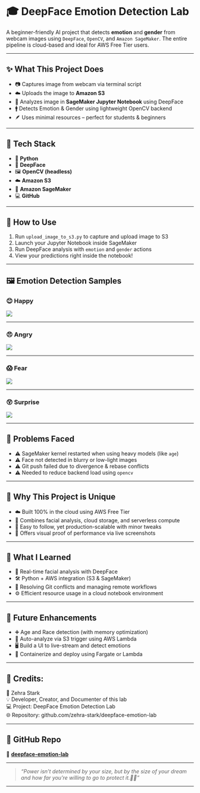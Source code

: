 # 🎓 DeepFace Emotion Detection Lab

A beginner-friendly AI project that detects **emotion** and **gender** from webcam images using `DeepFace`, `OpenCV`, and `Amazon SageMaker`. The entire pipeline is cloud-based and ideal for AWS Free Tier users.

---

## ✨ What This Project Does

- 📷 Captures image from webcam via terminal script  
- ☁️ Uploads the image to **Amazon S3**  
- 🧠 Analyzes image in **SageMaker Jupyter Notebook** using DeepFace  
- 🚹 Detects Emotion & Gender using lightweight OpenCV backend  
- 🪶 Uses minimal resources – perfect for students & beginners

---

## 🧰 Tech Stack

- 🐍 **Python**  
- 🧠 **DeepFace**  
- 🖼️ **OpenCV (headless)**  
- ☁️ **Amazon S3**  
- 🔬 **Amazon SageMaker**  
- 💻 **GitHub**

---

## 🚀 How to Use

1. Run `upload_image_to_s3.py` to capture and upload image to S3  
2. Launch your Jupyter Notebook inside SageMaker  
3. Run DeepFace analysis with `emotion` and `gender` actions  
4. View your predictions right inside the notebook!

---

## 🖼️ Emotion Detection Samples

### 😊 Happy
![](screenshots/01.png)

---

### 😠 Angry
![](screenshots/02.png)

---

### 😱 Fear
![](screenshots/03.png)

---

### 😲 Surprise
![](screenshots/04.png)

---

## 🐞 Problems Faced

- ⚠️ SageMaker kernel restarted when using heavy models (like `age`)  
- ⚠️ Face not detected in blurry or low-light images  
- ⚠️ Git push failed due to divergence & rebase conflicts  
- ⚠️ Needed to reduce backend load using `opencv`

---

## 🌟 Why This Project is Unique

- ☁️ Built 100% in the cloud using AWS Free Tier  
- 🎯 Combines facial analysis, cloud storage, and serverless compute  
- 🧪 Easy to follow, yet production-scalable with minor tweaks  
- 🧩 Offers visual proof of performance via live screenshots

---

## 🧠 What I Learned

- 🧬 Real-time facial analysis with DeepFace  
- 🛠️ Python + AWS integration (S3 & SageMaker)  
- 🔄 Resolving Git conflicts and managing remote workflows  
- ⚙️ Efficient resource usage in a cloud notebook environment

---

## 🔮 Future Enhancements

- ➕ Age and Race detection (with memory optimization)  
- 🔁 Auto-analyze via S3 trigger using AWS Lambda  
- 🖥️ Build a UI to live-stream and detect emotions  
- 🐳 Containerize and deploy using Fargate or Lambda

---

## 🌟 Credits: 
  👤 Zehra Stark  
  💡 Developer, Creator, and Documenter of this lab  
  💻 Project: DeepFace Emotion Detection Lab  
  🌐 Repository: github.com/zehra-stark/deepface-emotion-lab

---

## 📁 GitHub Repo

🔗 [**deepface-emotion-lab**](https://github.com/zehra-stark/deepface-emotion-lab)

---

> _“Power isn’t determined by your size, but by the size of your dream and how far you’re willing to go to protect it.👒🪬”_

---
